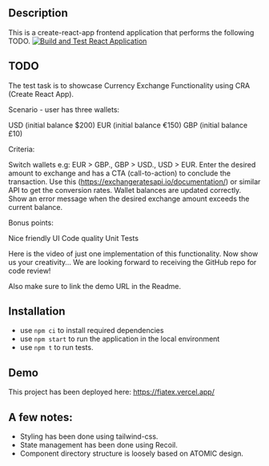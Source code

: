## Description
This is a create-react-app frontend application that performs the following TODO. 
[![Build and Test React Application](https://github.com/easteregg/fiatex/actions/workflows/build_test_react.yml/badge.svg?event=status)](https://github.com/easteregg/fiatex/actions/workflows/build_test_react.yml)

## TODO

The test task is to showcase Currency Exchange Functionality using CRA (Create React App). 

Scenario - user has three wallets:

USD (initial balance $200)
EUR (initial balance €150)
GBP (initial balance £10)
  
Criteria:

Switch wallets e.g: EUR > GBP., GBP > USD., USD > EUR.
Enter the desired amount to exchange and has a CTA (call-to-action) to conclude the transaction.
Use this (https://exchangeratesapi.io/documentation/) or similar API to get the conversion rates.
Wallet balances are updated correctly.
Show an error message when the desired exchange amount exceeds the current balance.
 
Bonus points:

Nice friendly UI
Code quality
Unit Tests
 
Here is the video of just one implementation of this functionality. Now show us your creativity… We are looking forward to receiving the GitHub repo for code review! 

Also make sure to link the demo URL in the Readme.

## Installation
- use `npm ci` to install required dependencies
- use `npm start` to run the application in the local environment
- use `npm t` to run tests. 

## Demo
This project has been deployed here: https://fiatex.vercel.app/

##  A few notes: 

- Styling has been done using tailwind-css. 
- State management has been done using Recoil. 
- Component directory structure is loosely based on ATOMIC design. 
